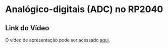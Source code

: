 # Analógico-digitais (ADC) no RP2040 

## Link do Vídeo
O vídeo de apresentação pode ser acessado [aqui](https://drive.google.com/file/d/1F3la6Bu8kl_1tMpGQS-tvqqeb2FHCuxB/view?usp=sharing).
